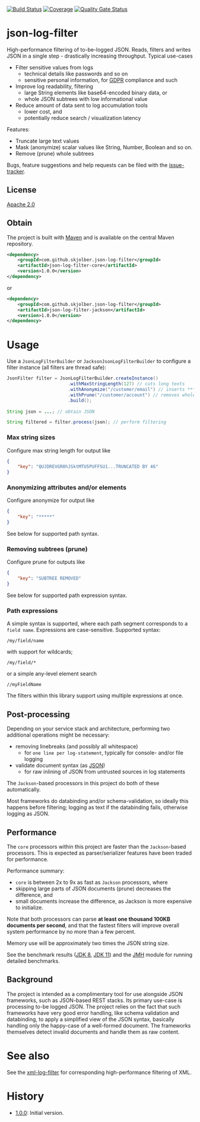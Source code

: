 [![Build Status](https://travis-ci.org/skjolber/json-log-filter.svg?branch=master)](https://travis-ci.org/skjolber/json-log-filter) [![Coverage](https://sonarcloud.io/api/project_badges/measure?project=skjolber_json-log-filter&metric=coverage)](https://sonarcloud.io/dashboard?id=skjolber_json-log-filter) [![Quality Gate Status](https://sonarcloud.io/api/project_badges/measure?project=skjolber_json-log-filter&metric=alert_status)](https://sonarcloud.io/dashboard?id=skjolber_json-log-filter)

# json-log-filter
High-performance filtering of to-be-logged JSON. Reads, filters and writes JSON in a single step - drastically increasing throughput. Typical use-cases

  * Filter sensitive values from logs 
     * technical details like passwords and so on
     * sensitive personal information, for [GDPR](https://en.wikipedia.org/wiki/General_Data_Protection_Regulation) compliance and such
  * Improve log readability, filtering
     * large String elements like base64-encoded binary data, or
     * whole JSON subtrees with low informational value
  * Reduce amount of data sent to log accumulation tools
    * lower cost, and
    * potentially reduce search / visualization latency

Features:

 * Truncate large text values
 * Mask (anonymize) scalar values like String, Number, Boolean and so on.
 * Remove (prune) whole subtrees 
  
Bugs, feature suggestions and help requests can be filed with the [issue-tracker].

## License
[Apache 2.0]

## Obtain
The project is built with [Maven] and is available on the central Maven repository.

```xml
<dependency>
    <groupId>com.github.skjolber.json-log-filter</groupId>
    <artifactId>json-log-filter-core</artifactId>
    <version>1.0.0</version>
</dependency>
```

or

```xml
<dependency>
    <groupId>com.github.skjolber.json-log-filter</groupId>
    <artifactId>json-log-filter-jackson</artifactId>
    <version>1.0.0</version>
</dependency>
```

# Usage
Use a `JsonLogFilterBuilder` or `JacksonJsonLogFilterBuilder` to configure a filter instance (all filters are thread safe): 

```java
JsonFilter filter = JsonLogFilterBuilder.createInstance()
                       .withMaxStringLength(127) // cuts long texts
                       .withAnonymize("/customer/email") // inserts ***** for values
                       .withPrune("/customer/account") // removes whole subtree
                       .build();
                       
String json = ...; // obtain JSON

String filtered = filter.process(json); // perform filtering                       
```

### Max string sizes
Configure max string length for output like

```json
{
    "key": "QUJDREVGR0hJSktMTU5PUFFSU1...TRUNCATED BY 46"
}
```

### Anonymizing attributes and/or elements
Configure anonymize for output like

```json
{
    "key": "*****"
}
```

See below for supported path syntax.

### Removing subtrees (prune)
Configure prune for outputs like

```json
{
    "key": "SUBTREE REMOVED"
}
```

See below for supported path expression syntax.

### Path expressions
A simple syntax is supported, where each path segment corresponds to a `field name`. Expressions are case-sensitive. Supported syntax:

    /my/field/name

with support for wildcards; 

    /my/field/*

or a simple any-level element search 

    //myFieldName

The filters within this library support using multiple expressions at once.

## Post-processing
Depending on your service stack and architecture, performing two additional operations might be necessary:

 * removing linebreaks (and possibly all whitespace)
   * for `one line per log-statement`, typically for console- and/or file logging
 * validate document syntax (as [JSON])
   * for raw inlining of JSON from untrusted sources in log statements
 
The `Jackson`-based processors in this project do both of these automatically. 

Most frameworks do databinding and/or schema-validation, so ideally this happens before filtering; logging as text if the databinding fails, otherwise logging as JSON.

## Performance
The `core` processors within this project are faster than the `Jackson`-based processors. This is expected as parser/serializer features have been traded for performance. 

Performance summary:

 * `core` is between 2x to 9x as fast as `Jackson` processors, where
 * skipping large parts of JSON documents (prune) decreases the difference, and
 * small documents increase the difference, as Jackson is more expensive to initialize.

Note that both processors can parse __at least one thousand 100KB documents per second__, and that the fastest filters will improve overall system performance by no more than a few percent. 

Memory use will be approximately two times the JSON string size.

See the benchmark results ([JDK 8](https://jmh.morethan.io/?source=https://raw.githubusercontent.com/skjolber/json-log-filter/master/benchmark/jmh/results/jmh-results-1.0.0.jdk8.json&topBar=off), [JDK 11](https://jmh.morethan.io/?source=https://raw.githubusercontent.com/skjolber/json-log-filter/master/benchmark/jmh/results/jmh-results-1.0.0.jdk11.json&topBar=off)) and the [JMH] module for running detailed benchmarks.

## Background
The project is intended as a complimentary tool for use alongside JSON frameworks, such as JSON-based REST stacks. Its primary use-case is processing to-be logged JSON. The project relies on the fact that such frameworks have very good error handling, like schema validation and databinding, to apply a simplified view of the JSON syntax, basically handling only the happy-case of a well-formed document. The frameworks themselves detect invalid documents and handle them as raw content. 

# See also
See the [xml-log-filter] for corresponding high-performance filtering of XML. 

# History
- [1.0.0]: Initial version.

[1.0.0]:				releases
[Apache 2.0]:			https://www.apache.org/licenses/LICENSE-2.0.html
[issue-tracker]:		https://github.com/skjolber/json-log-filter/issues
[Maven]:				https://maven.apache.org/
[JMH]:					benchmark/jmh
[xml-log-filter]:       https://github.com/skjolber/xml-log-filter
[High-performance]:		https://jmh.morethan.io/?source=https://raw.githubusercontent.com/skjolber/json-log-filter/master/docs/benchmark/jmh-result.json&topBar=off
[Jackson]:				https://github.com/FasterXML/jackson-core
[JSON]:					https://www.json.org/json-en.html
